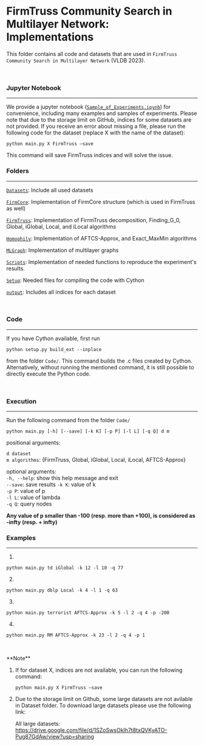 FirmTruss Community Search in Multilayer Network: Implementations
================================================

This folder contains all code and datasets that are used in ``FirmTruss Community
Search in Multilayer Network`` (VLDB 2023).

 

### Jupyter Notebook
---------

We provide a jupyter notebook ([`Sample_of_Experiments.ipynb`](Code/Sample_of_Experiments.ipynb)) for convenience,
including many examples and samples of experiments. Please note that due to the storage limit on GitHub, indices for some datasets are not provided. If you receive an error about missing a file, please run the following code for the dataset (replace X with the name of the dataset):

```
python main.py X FirmTruss —save
```
 
 This command will save FirmTruss indices and will solve the issue.



### Folders
---------

[`Datasets`](Code/Datasets): Include all used datasets

[`FirmCore`](Code/FirmCore): Implementation of FirmCore structure (which is used in FirmTruss as
well)

[`FirmTruss`](Code/FirmTruss): Implementation of FirrmTruss decomposition, Finding_G_0, Global,
iGlobal, Local, and iLocal algorithms

[`Homophily`](Code/Homophily): Implementation of AFTCS-Approx, and Exact_MaxMin algorithms

[`MLGraph`](Code/MLGraph): Implementation of multilayer graphs

[`Scripts`](Code/Scripts): Implementation of needed functions to reproduce the experiment's
results.

[`Setup`](Code/Setup): Needed files for compiling the code with Cython

[`output`](Code/output): Includes all indices for each dataset

 

### Code
---------

If you have Cython available, first run 

```
python setup.py build_ext --inplace
```

from the folder `Code/`. This command builds the .c files created by Cython.
Alternatively, without running the mentioned command, it is still possible to
directly execute the Python code.

 

### Execution
---------

Run the following command from the folder `Code/`

```
python main.py [-h] [--save] [-k K] [-p P] [-l L] [-q Q] d m 
```

positional arguments: 

`d dataset`  
`m algorithms`: {FirmTruss, Global, iGlobal, Local,
iLocal, AFTCS-Approx}

optional arguments:   
`-h, --help`: show this help message and exit   
`--save`: save results
`-k K`: value of k   
`-p P`: value of p   
`-l L`: value of lambda   
`-q Q`: query nodes  

**Any value of p smaller than -100 (resp. more than +100), is considered as
-infty (resp. + infty)**


### Examples
---------

1.  
```
python main.py td iGlobal -k 12 -l 10 -q 77
```

2.  
```
python main.py dblp Local -k 4 -l 1 -q 63
```

3.  
```
python main.py terrorist AFTCS-Approx -k 5 -l 2 -q 4 -p -200
```

4.  

```
python main.py RM AFTCS-Approx -k 23 -l 2 -q 4 -p 1
```

 

\*\*Note\*\*

1. If for dataset X, indices are not available, you can run the following command:
   ```
   python main.py X FirmTruss —save
   ```


2. Due to the storage limit on Github, some large datasets are not avilable in Dataset folder. To download large datasets please use the following link:

   All large datasets: https://drive.google.com/file/d/1SZoSwsOkIh7t8txQVKyATO-Pug87GdAw/view?usp=sharing
   

